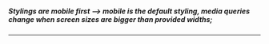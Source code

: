 ##### Stylings are mobile first --> mobile is the default styling, media queries change when screen sizes are bigger than provided widths;
-----------------------------------------------------------------------

